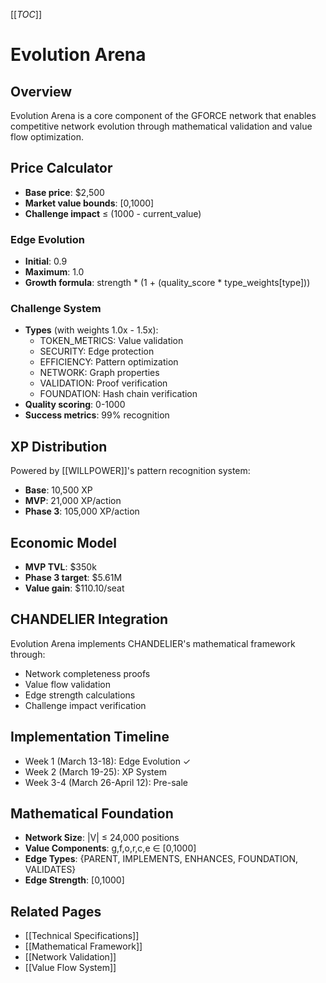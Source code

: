 [[_TOC_]]

# Evolution Arena

## Overview
Evolution Arena is a core component of the GFORCE network that enables competitive network evolution through mathematical validation and value flow optimization.

## Price Calculator
- **Base price**: $2,500
- **Market value bounds**: [0,1000]
- **Challenge impact** ≤ (1000 - current_value)

### Edge Evolution
- **Initial**: 0.9
- **Maximum**: 1.0
- **Growth formula**: strength * (1 + (quality_score * type_weights[type]))

### Challenge System
- **Types** (with weights 1.0x - 1.5x):
  * TOKEN_METRICS: Value validation
  * SECURITY: Edge protection
  * EFFICIENCY: Pattern optimization 
  * NETWORK: Graph properties
  * VALIDATION: Proof verification
  * FOUNDATION: Hash chain verification
- **Quality scoring**: 0-1000
- **Success metrics**: 99% recognition

## XP Distribution
Powered by [[WILLPOWER]]'s pattern recognition system:
- **Base**: 10,500 XP
- **MVP**: 21,000 XP/action
- **Phase 3**: 105,000 XP/action

## Economic Model
- **MVP TVL**: $350k
- **Phase 3 target**: $5.61M
- **Value gain**: $110.10/seat

## CHANDELIER Integration
Evolution Arena implements CHANDELIER's mathematical framework through:
- Network completeness proofs
- Value flow validation
- Edge strength calculations
- Challenge impact verification

## Implementation Timeline
- Week 1 (March 13-18): Edge Evolution ✓
- Week 2 (March 19-25): XP System
- Week 3-4 (March 26-April 12): Pre-sale

## Mathematical Foundation
- **Network Size**: |V| ≤ 24,000 positions
- **Value Components**: g,f,o,r,c,e ∈ [0,1000]
- **Edge Types**: {PARENT, IMPLEMENTS, ENHANCES, FOUNDATION, VALIDATES}
- **Edge Strength**: [0,1000]

## Related Pages
- [[Technical Specifications]]
- [[Mathematical Framework]]
- [[Network Validation]]
- [[Value Flow System]]
